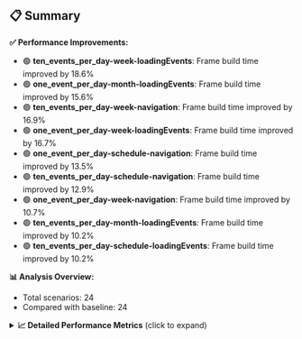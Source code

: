 ## 📋 Summary

**✅ Performance Improvements:**
- 🟢 **ten_events_per_day-week-loadingEvents**: Frame build time improved by 18.6%
- 🟢 **one_event_per_day-month-loadingEvents**: Frame build time improved by 15.6%
- 🟢 **ten_events_per_day-week-navigation**: Frame build time improved by 16.9%
- 🟢 **one_event_per_day-week-loadingEvents**: Frame build time improved by 16.7%
- 🟢 **one_event_per_day-schedule-navigation**: Frame build time improved by 13.5%
- 🟢 **ten_events_per_day-schedule-navigation**: Frame build time improved by 12.9%
- 🟢 **one_event_per_day-week-navigation**: Frame build time improved by 10.7%
- 🟢 **ten_events_per_day-month-loadingEvents**: Frame build time improved by 10.2%
- 🟢 **ten_events_per_day-schedule-loadingEvents**: Frame build time improved by 10.2%

**📊 Analysis Overview:**
- Total scenarios: 24
- Compared with baseline: 24

<details>
<summary><strong>📈 Detailed Performance Metrics</strong> (click to expand)</summary>

#### one_event_per_day-month-loadingEvents

| Metric | Current | Baseline | Change | Status |
|--------|---------|----------|--------|--------|
| Average Frame Build Time Millis | 2.45ms | 2.90ms | -0.45ms (-15.6%) | 🟢 |
| Worst Frame Build Time Millis | 6.00ms | 6.84ms | -0.84ms (-12.3%) | 🟢 |
| Missed Frame Build Budget Count | 0.0 | 0.0 | +0 (+0.0%) | 🟡 |
| Average Frame Rasterizer Time Millis | 2.44ms | 2.82ms | -0.38ms (-13.6%) | 🟢 |
| Missed Frame Rasterizer Budget Count | 0.0 | 0.0 | +0 (+0.0%) | 🟡 |
| New Gen Gc Count | 0.0 | 0.0 | +0 (+0.0%) | 🟡 |
| Old Gen Gc Count | 1.0 | 1.5 | -0 (-33.3%) | 🟢 |

#### one_event_per_day-month-navigation

| Metric | Current | Baseline | Change | Status |
|--------|---------|----------|--------|--------|
| Average Frame Build Time Millis | 4.31ms | 4.66ms | -0.35ms (-7.4%) | 🟢 |
| Worst Frame Build Time Millis | 12.76ms | 13.86ms | -1.10ms (-7.9%) | 🟢 |
| Missed Frame Build Budget Count | 0.0 | 0.0 | +0 (+0.0%) | 🟡 |
| Average Frame Rasterizer Time Millis | 3.26ms | 3.41ms | -0.15ms (-4.5%) | 🟡 |
| Missed Frame Rasterizer Budget Count | 0.25 | 0.25 | +0 (+0.0%) | 🟡 |
| New Gen Gc Count | 4.0 | 3.5 | +0 (+14.3%) | 🔴 |
| Old Gen Gc Count | 2.0 | 2.0 | +0 (+0.0%) | 🟡 |

#### one_event_per_day-month-rescheduling

| Metric | Current | Baseline | Change | Status |
|--------|---------|----------|--------|--------|
| Average Frame Build Time Millis | 0.67ms | 0.71ms | -0.05ms (-6.6%) | 🟢 |
| Worst Frame Build Time Millis | 4.50ms | 5.32ms | -0.82ms (-15.4%) | 🟢 |
| Missed Frame Build Budget Count | 0.0 | 0.0 | +0 (+0.0%) | 🟡 |
| Average Frame Rasterizer Time Millis | 5.20ms | 4.12ms | +1.08ms (+26.3%) | 🔴 |
| Missed Frame Rasterizer Budget Count | 1.75 | 3.75 | -2 (-53.3%) | 🟢 |
| New Gen Gc Count | 4.0 | 4.0 | +0 (+0.0%) | 🟡 |
| Old Gen Gc Count | 4.0 | 3.5 | +0 (+14.3%) | 🔴 |

#### one_event_per_day-month-resizing

| Metric | Current | Baseline | Change | Status |
|--------|---------|----------|--------|--------|
| Average Frame Build Time Millis | 0.51ms | 0.49ms | +0.02ms (+4.3%) | 🟠 |
| Worst Frame Build Time Millis | 2.73ms | 2.11ms | +0.62ms (+29.4%) | 🔴 |
| Missed Frame Build Budget Count | 0.0 | 0.0 | +0 (+0.0%) | 🟡 |
| Average Frame Rasterizer Time Millis | 5.22ms | 2.42ms | +2.79ms (+115.1%) | 🔴 |
| Missed Frame Rasterizer Budget Count | 0.0 | 0.0 | +0 (+0.0%) | 🟡 |
| New Gen Gc Count | 0.0 | 0.5 | -0 (-100.0%) | 🟢 |
| Old Gen Gc Count | 1.5 | 1.0 | +0 (+50.0%) | 🔴 |

#### one_event_per_day-schedule-loadingEvents

| Metric | Current | Baseline | Change | Status |
|--------|---------|----------|--------|--------|
| Average Frame Build Time Millis | 9.36ms | 9.74ms | -0.38ms (-3.9%) | 🟡 |
| Worst Frame Build Time Millis | 26.92ms | 27.71ms | -0.80ms (-2.9%) | 🟡 |
| Missed Frame Build Budget Count | 1.0 | 1.0 | +0 (+0.0%) | 🟡 |
| Average Frame Rasterizer Time Millis | 3.20ms | 2.57ms | +0.63ms (+24.7%) | 🔴 |
| Missed Frame Rasterizer Budget Count | 0.0 | 0.0 | +0 (+0.0%) | 🟡 |
| New Gen Gc Count | 2.0 | 2.0 | +0 (+0.0%) | 🟡 |
| Old Gen Gc Count | 2.0 | 2.0 | +0 (+0.0%) | 🟡 |

#### one_event_per_day-schedule-navigation

| Metric | Current | Baseline | Change | Status |
|--------|---------|----------|--------|--------|
| Average Frame Build Time Millis | 6.79ms | 7.85ms | -1.06ms (-13.5%) | 🟢 |
| Worst Frame Build Time Millis | 15.14ms | 16.59ms | -1.45ms (-8.7%) | 🟢 |
| Missed Frame Build Budget Count | 0.5 | 0.25 | +0 (+100.0%) | 🔴 |
| Average Frame Rasterizer Time Millis | 3.00ms | 3.39ms | -0.39ms (-11.5%) | 🟢 |
| Missed Frame Rasterizer Budget Count | 0.0 | 0.0 | +0 (+0.0%) | 🟡 |
| New Gen Gc Count | 6.0 | 6.5 | -0 (-7.7%) | 🟢 |
| Old Gen Gc Count | 2.75 | 3.5 | -1 (-21.4%) | 🟢 |

#### one_event_per_day-schedule-rescheduling

| Metric | Current | Baseline | Change | Status |
|--------|---------|----------|--------|--------|
| Average Frame Build Time Millis | 2.05ms | 2.24ms | -0.18ms (-8.2%) | 🟢 |
| Worst Frame Build Time Millis | 25.33ms | 30.92ms | -5.59ms (-18.1%) | 🟢 |
| Missed Frame Build Budget Count | 1.5 | 1.25 | +0 (+20.0%) | 🔴 |
| Average Frame Rasterizer Time Millis | 4.55ms | 3.50ms | +1.05ms (+30.1%) | 🔴 |
| Missed Frame Rasterizer Budget Count | 3.5 | 1.75 | +2 (+100.0%) | 🔴 |
| New Gen Gc Count | 9.0 | 8.5 | +0 (+5.9%) | 🟠 |
| Old Gen Gc Count | 5.0 | 4.5 | +0 (+11.1%) | 🔴 |

#### one_event_per_day-week-loadingEvents

| Metric | Current | Baseline | Change | Status |
|--------|---------|----------|--------|--------|
| Average Frame Build Time Millis | 0.61ms | 0.73ms | -0.12ms (-16.7%) | 🟢 |
| Worst Frame Build Time Millis | 1.60ms | 1.89ms | -0.30ms (-15.7%) | 🟢 |
| Missed Frame Build Budget Count | 0.0 | 0.0 | +0 (+0.0%) | 🟡 |
| Average Frame Rasterizer Time Millis | 9.24ms | 9.75ms | -0.51ms (-5.3%) | 🟢 |
| Missed Frame Rasterizer Budget Count | 0.25 | 0.25 | +0 (+0.0%) | 🟡 |
| New Gen Gc Count | 0.0 | 0.0 | +0 (+0.0%) | 🟡 |
| Old Gen Gc Count | 0.5 | 0.5 | +0 (+0.0%) | 🟡 |

#### one_event_per_day-week-navigation

| Metric | Current | Baseline | Change | Status |
|--------|---------|----------|--------|--------|
| Average Frame Build Time Millis | 2.52ms | 2.82ms | -0.30ms (-10.7%) | 🟢 |
| Worst Frame Build Time Millis | 8.24ms | 8.94ms | -0.70ms (-7.8%) | 🟢 |
| Missed Frame Build Budget Count | 0.0 | 0.0 | +0 (+0.0%) | 🟡 |
| Average Frame Rasterizer Time Millis | 2.61ms | 2.89ms | -0.28ms (-9.6%) | 🟢 |
| Missed Frame Rasterizer Budget Count | 0.0 | 0.0 | +0 (+0.0%) | 🟡 |
| New Gen Gc Count | 2.5 | 2.5 | +0 (+0.0%) | 🟡 |
| Old Gen Gc Count | 3.5 | 3.5 | +0 (+0.0%) | 🟡 |

#### one_event_per_day-week-rescheduling

| Metric | Current | Baseline | Change | Status |
|--------|---------|----------|--------|--------|
| Average Frame Build Time Millis | 0.49ms | 0.53ms | -0.04ms (-7.8%) | 🟢 |
| Worst Frame Build Time Millis | 2.47ms | 2.24ms | +0.24ms (+10.7%) | 🔴 |
| Missed Frame Build Budget Count | 0.0 | 0.0 | +0 (+0.0%) | 🟡 |
| Average Frame Rasterizer Time Millis | 3.92ms | 2.52ms | +1.40ms (+55.4%) | 🔴 |
| Missed Frame Rasterizer Budget Count | 0.25 | 0.25 | +0 (+0.0%) | 🟡 |
| New Gen Gc Count | 2.5 | 2.0 | +0 (+25.0%) | 🔴 |
| Old Gen Gc Count | 1.0 | 0.5 | +0 (+100.0%) | 🔴 |

#### one_event_per_day-week-resizing

| Metric | Current | Baseline | Change | Status |
|--------|---------|----------|--------|--------|
| Average Frame Build Time Millis | 0.52ms | 0.53ms | -0.01ms (-2.4%) | 🟡 |
| Worst Frame Build Time Millis | 2.09ms | 1.95ms | +0.14ms (+7.3%) | 🟠 |
| Missed Frame Build Budget Count | 0.0 | 0.0 | +0 (+0.0%) | 🟡 |
| Average Frame Rasterizer Time Millis | 3.87ms | 2.42ms | +1.45ms (+60.0%) | 🔴 |
| Missed Frame Rasterizer Budget Count | 0.0 | 0.0 | +0 (+0.0%) | 🟡 |
| New Gen Gc Count | 0.0 | 0.0 | +0 (+0.0%) | 🟡 |
| Old Gen Gc Count | 0.0 | 1.0 | -1 (-100.0%) | 🟢 |

#### one_event_per_day-week-scrolling

| Metric | Current | Baseline | Change | Status |
|--------|---------|----------|--------|--------|
| Average Frame Build Time Millis | 1.99ms | 2.09ms | -0.10ms (-4.8%) | 🟡 |
| Worst Frame Build Time Millis | 5.51ms | 5.18ms | +0.33ms (+6.4%) | 🟠 |
| Missed Frame Build Budget Count | 0.0 | 0.0 | +0 (+0.0%) | 🟡 |
| Average Frame Rasterizer Time Millis | 5.07ms | 4.66ms | +0.41ms (+8.8%) | 🟠 |
| Missed Frame Rasterizer Budget Count | 0.25 | 0.25 | +0 (+0.0%) | 🟡 |
| New Gen Gc Count | 5.5 | 5.5 | +0 (+0.0%) | 🟡 |
| Old Gen Gc Count | 2.0 | 2.0 | +0 (+0.0%) | 🟡 |

#### ten_events_per_day-month-loadingEvents

| Metric | Current | Baseline | Change | Status |
|--------|---------|----------|--------|--------|
| Average Frame Build Time Millis | 5.89ms | 6.56ms | -0.67ms (-10.2%) | 🟢 |
| Worst Frame Build Time Millis | 21.03ms | 24.41ms | -3.38ms (-13.8%) | 🟢 |
| Missed Frame Build Budget Count | 4.75 | 5.5 | -1 (-13.6%) | 🟢 |
| Average Frame Rasterizer Time Millis | 4.22ms | 4.68ms | -0.46ms (-9.8%) | 🟢 |
| Missed Frame Rasterizer Budget Count | 0.0 | 0.0 | +0 (+0.0%) | 🟡 |
| New Gen Gc Count | 9.5 | 10.5 | -1 (-9.5%) | 🟢 |
| Old Gen Gc Count | 7.0 | 7.5 | -0 (-6.7%) | 🟢 |

#### ten_events_per_day-month-navigation

| Metric | Current | Baseline | Change | Status |
|--------|---------|----------|--------|--------|
| Average Frame Build Time Millis | 10.46ms | 11.50ms | -1.05ms (-9.1%) | 🟢 |
| Worst Frame Build Time Millis | 33.89ms | 37.25ms | -3.36ms (-9.0%) | 🟢 |
| Missed Frame Build Budget Count | 3.25 | 4.0 | -1 (-18.8%) | 🟢 |
| Average Frame Rasterizer Time Millis | 5.01ms | 5.02ms | -0.00ms (-0.0%) | 🟡 |
| Missed Frame Rasterizer Budget Count | 0.0 | 0.0 | +0 (+0.0%) | 🟡 |
| New Gen Gc Count | 8.5 | 8.5 | +0 (+0.0%) | 🟡 |
| Old Gen Gc Count | 7.0 | 5.5 | +2 (+27.3%) | 🔴 |

#### ten_events_per_day-month-rescheduling

| Metric | Current | Baseline | Change | Status |
|--------|---------|----------|--------|--------|
| Average Frame Build Time Millis | 1.38ms | 1.32ms | +0.05ms (+4.1%) | 🟠 |
| Worst Frame Build Time Millis | 7.40ms | 8.55ms | -1.15ms (-13.5%) | 🟢 |
| Missed Frame Build Budget Count | 0.0 | 0.0 | +0 (+0.0%) | 🟡 |
| Average Frame Rasterizer Time Millis | 6.71ms | 4.64ms | +2.07ms (+44.7%) | 🔴 |
| Missed Frame Rasterizer Budget Count | 4.5 | 2.25 | +2 (+100.0%) | 🔴 |
| New Gen Gc Count | 5.5 | 4.0 | +2 (+37.5%) | 🔴 |
| Old Gen Gc Count | 1.5 | 0.5 | +1 (+200.0%) | 🔴 |

#### ten_events_per_day-month-resizing

| Metric | Current | Baseline | Change | Status |
|--------|---------|----------|--------|--------|
| Average Frame Build Time Millis | 1.26ms | 1.30ms | -0.04ms (-2.9%) | 🟡 |
| Worst Frame Build Time Millis | 8.08ms | 7.56ms | +0.51ms (+6.8%) | 🟠 |
| Missed Frame Build Budget Count | 0.0 | 0.0 | +0 (+0.0%) | 🟡 |
| Average Frame Rasterizer Time Millis | 10.05ms | 7.64ms | +2.41ms (+31.5%) | 🔴 |
| Missed Frame Rasterizer Budget Count | 6.75 | 4.0 | +3 (+68.8%) | 🔴 |
| New Gen Gc Count | 2.0 | 1.5 | +0 (+33.3%) | 🔴 |
| Old Gen Gc Count | 2.0 | 1.5 | +0 (+33.3%) | 🔴 |

#### ten_events_per_day-schedule-loadingEvents

| Metric | Current | Baseline | Change | Status |
|--------|---------|----------|--------|--------|
| Average Frame Build Time Millis | 5.44ms | 6.06ms | -0.62ms (-10.2%) | 🟢 |
| Worst Frame Build Time Millis | 26.47ms | 32.76ms | -6.28ms (-19.2%) | 🟢 |
| Missed Frame Build Budget Count | 4.25 | 4.5 | -0 (-5.6%) | 🟢 |
| Average Frame Rasterizer Time Millis | 2.86ms | 3.17ms | -0.31ms (-9.9%) | 🟢 |
| Missed Frame Rasterizer Budget Count | 0.0 | 0.0 | +0 (+0.0%) | 🟡 |
| New Gen Gc Count | 12.0 | 12.5 | -0 (-4.0%) | 🟡 |
| Old Gen Gc Count | 5.5 | 6.0 | -0 (-8.3%) | 🟢 |

#### ten_events_per_day-schedule-navigation

| Metric | Current | Baseline | Change | Status |
|--------|---------|----------|--------|--------|
| Average Frame Build Time Millis | 21.59ms | 24.79ms | -3.20ms (-12.9%) | 🟢 |
| Worst Frame Build Time Millis | 45.47ms | 49.67ms | -4.20ms (-8.5%) | 🟢 |
| Missed Frame Build Budget Count | 9.25 | 10.75 | -2 (-14.0%) | 🟢 |
| Average Frame Rasterizer Time Millis | 3.07ms | 3.15ms | -0.08ms (-2.4%) | 🟡 |
| Missed Frame Rasterizer Budget Count | 0.0 | 0.0 | +0 (+0.0%) | 🟡 |
| New Gen Gc Count | 18.0 | 18.0 | +0 (+0.0%) | 🟡 |
| Old Gen Gc Count | 11.0 | 11.0 | +0 (+0.0%) | 🟡 |

#### ten_events_per_day-schedule-rescheduling

| Metric | Current | Baseline | Change | Status |
|--------|---------|----------|--------|--------|
| Average Frame Build Time Millis | 1.01ms | 1.08ms | -0.07ms (-6.7%) | 🟢 |
| Worst Frame Build Time Millis | 20.65ms | 24.61ms | -3.96ms (-16.1%) | 🟢 |
| Missed Frame Build Budget Count | 1.0 | 1.0 | +0 (+0.0%) | 🟡 |
| Average Frame Rasterizer Time Millis | 5.06ms | 3.52ms | +1.55ms (+43.9%) | 🔴 |
| Missed Frame Rasterizer Budget Count | 0.0 | 0.0 | +0 (+0.0%) | 🟡 |
| New Gen Gc Count | 6.0 | 6.0 | +0 (+0.0%) | 🟡 |
| Old Gen Gc Count | 5.5 | 5.5 | +0 (+0.0%) | 🟡 |

#### ten_events_per_day-week-loadingEvents

| Metric | Current | Baseline | Change | Status |
|--------|---------|----------|--------|--------|
| Average Frame Build Time Millis | 1.12ms | 1.37ms | -0.26ms (-18.6%) | 🟢 |
| Worst Frame Build Time Millis | 5.58ms | 8.84ms | -3.26ms (-36.9%) | 🟢 |
| Missed Frame Build Budget Count | 0.0 | 0.0 | +0 (+0.0%) | 🟡 |
| Average Frame Rasterizer Time Millis | 3.50ms | 4.06ms | -0.56ms (-13.7%) | 🟢 |
| Missed Frame Rasterizer Budget Count | 0.25 | 0.25 | +0 (+0.0%) | 🟡 |
| New Gen Gc Count | 3.0 | 3.5 | -0 (-14.3%) | 🟢 |
| Old Gen Gc Count | 3.0 | 4.0 | -1 (-25.0%) | 🟢 |

#### ten_events_per_day-week-navigation

| Metric | Current | Baseline | Change | Status |
|--------|---------|----------|--------|--------|
| Average Frame Build Time Millis | 7.16ms | 8.62ms | -1.45ms (-16.9%) | 🟢 |
| Worst Frame Build Time Millis | 28.42ms | 31.84ms | -3.42ms (-10.7%) | 🟢 |
| Missed Frame Build Budget Count | 2.0 | 3.25 | -1 (-38.5%) | 🟢 |
| Average Frame Rasterizer Time Millis | 5.14ms | 5.84ms | -0.70ms (-12.0%) | 🟢 |
| Missed Frame Rasterizer Budget Count | 0.0 | 0.0 | +0 (+0.0%) | 🟡 |
| New Gen Gc Count | 8.0 | 8.0 | +0 (+0.0%) | 🟡 |
| Old Gen Gc Count | 5.0 | 6.0 | -1 (-16.7%) | 🟢 |

#### ten_events_per_day-week-rescheduling

| Metric | Current | Baseline | Change | Status |
|--------|---------|----------|--------|--------|
| Average Frame Build Time Millis | 0.99ms | 0.97ms | +0.02ms (+2.1%) | 🟠 |
| Worst Frame Build Time Millis | 5.51ms | 6.55ms | -1.04ms (-15.8%) | 🟢 |
| Missed Frame Build Budget Count | 0.0 | 0.0 | +0 (+0.0%) | 🟡 |
| Average Frame Rasterizer Time Millis | 6.80ms | 5.93ms | +0.87ms (+14.7%) | 🔴 |
| Missed Frame Rasterizer Budget Count | 1.5 | 8.0 | -6 (-81.2%) | 🟢 |
| New Gen Gc Count | 4.5 | 5.5 | -1 (-18.2%) | 🟢 |
| Old Gen Gc Count | 1.0 | 1.5 | -0 (-33.3%) | 🟢 |

#### ten_events_per_day-week-resizing

| Metric | Current | Baseline | Change | Status |
|--------|---------|----------|--------|--------|
| Average Frame Build Time Millis | 1.32ms | 1.31ms | +0.01ms (+0.9%) | 🟠 |
| Worst Frame Build Time Millis | 7.04ms | 6.38ms | +0.66ms (+10.4%) | 🔴 |
| Missed Frame Build Budget Count | 0.0 | 0.0 | +0 (+0.0%) | 🟡 |
| Average Frame Rasterizer Time Millis | 8.96ms | 10.11ms | -1.15ms (-11.3%) | 🟢 |
| Missed Frame Rasterizer Budget Count | 3.75 | 6.25 | -2 (-40.0%) | 🟢 |
| New Gen Gc Count | 2.0 | 2.0 | +0 (+0.0%) | 🟡 |
| Old Gen Gc Count | 2.0 | 2.0 | +0 (+0.0%) | 🟡 |

#### ten_events_per_day-week-scrolling

| Metric | Current | Baseline | Change | Status |
|--------|---------|----------|--------|--------|
| Average Frame Build Time Millis | 1.68ms | 1.82ms | -0.14ms (-7.6%) | 🟢 |
| Worst Frame Build Time Millis | 4.06ms | 2.83ms | +1.23ms (+43.6%) | 🔴 |
| Missed Frame Build Budget Count | 0.0 | 0.0 | +0 (+0.0%) | 🟡 |
| Average Frame Rasterizer Time Millis | 6.68ms | 6.39ms | +0.29ms (+4.5%) | 🟠 |
| Missed Frame Rasterizer Budget Count | 0.75 | 0.0 | +1 (+0.0%) | 🟡 |
| New Gen Gc Count | 8.0 | 8.0 | +0 (+0.0%) | 🟡 |
| Old Gen Gc Count | 2.0 | 2.0 | +0 (+0.0%) | 🟡 |

</details>

